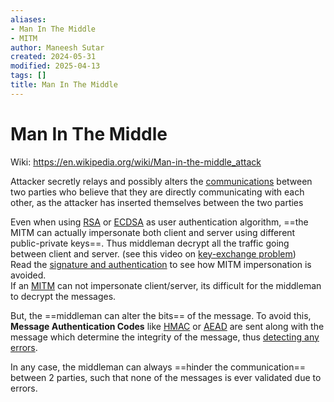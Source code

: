 ```yaml
---
aliases:
- Man In The Middle
- MITM
author: Maneesh Sutar
created: 2024-05-31
modified: 2025-04-13
tags: []
title: Man In The Middle
---
```


# Man In The Middle

Wiki: <https://en.wikipedia.org/wiki/Man-in-the-middle_attack>

Attacker secretly relays and possibly alters the [communications](https://en.wikipedia.org/wiki/Data_communication "Data communication") between two parties who believe that they are directly communicating with each other, as the attacker has inserted themselves between the two parties

Even when using [RSA](rsa.md) or [ECDSA](elliptical_curve_crypto.md#ECDSA) as user authentication algorithm, ==the MITM can actually impersonate both client and server using different public-private keys==. Thus middleman decrypt all the traffic going between client and server. (see this video on [key-exchange problem](https://youtu.be/vsXMMT2CqqE))  
Read the [signature and authentication](signature_authentication.md) to see how MITM impersonation is avoided.  
If an [MITM](mitm.md) can not impersonate client/server, its difficult for the middleman to decrypt the messages.

But, the ==middleman can alter the bits== of the message. To avoid this, **Message Authentication Codes** like [HMAC](hashing.md#HMAC) or [AEAD](aes.md#AES-GCM) are sent along with the message which determine the integrity of the message, thus [detecting any errors](error_detection.md).

In any case, the middleman can always ==hinder the communication== between 2 parties, such that none of the messages is ever validated due to errors.
